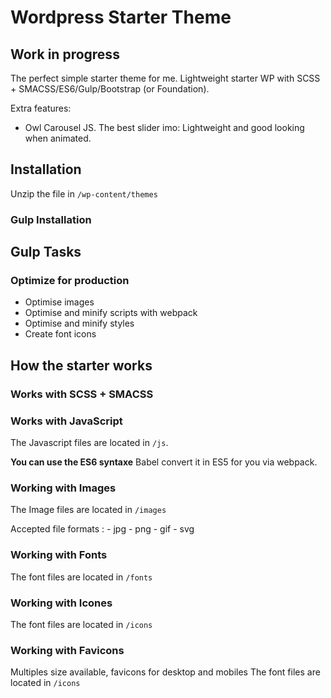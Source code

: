 # Wordpress Starter Theme

## Work in progress

The perfect simple starter theme for me.
Lightweight starter WP with SCSS + SMACSS/ES6/Gulp/Bootstrap (or Foundation).

Extra features:

* Owl Carousel JS. The best slider imo: Lightweight and good looking when animated.

## Installation

Unzip the file in `/wp-content/themes`

### Gulp Installation

## Gulp Tasks

### Optimize for production

* Optimise images
* Optimise and minify scripts with webpack
* Optimise and minify styles
* Create font icons

## How the starter works

### Works with SCSS + SMACSS

### Works with JavaScript

The Javascript files are located in `/js`.

**You can use the ES6 syntaxe** Babel convert it in ES5 for you via webpack.

### Working with Images

The Image files are located in `/images`

Accepted file formats : - jpg - png - gif - svg

### Working with Fonts

The font files are located in `/fonts`

### Working with Icones

The font files are located in `/icons`

### Working with Favicons

Multiples size available, favicons for desktop and mobiles
The font files are located in `/icons`
